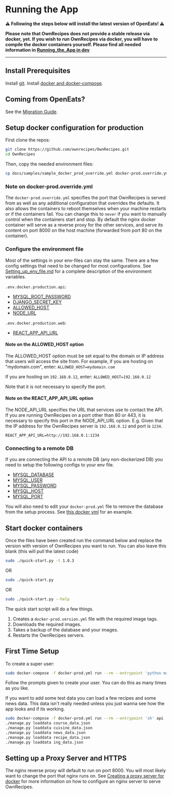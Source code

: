 # Running the App

**:warning: Following the steps below will install the latest version of OpenEats! :warning:**

**Please note that OwnRecipes does not provide a stable release via docker, yet. If you wish to run OwnRecipes via docker, you will have to compile the docker containers yourself. Please find all needed information in [Running_the_App in dev](Running_the_App_in_dev.md)**

---------------------------------

## Install Prerequisites

Install [git](Install_Prerequisites.md/#git).
Install [docker and docker-compose](Install_Prerequisites.md/#docker).

## Coming from OpenEats?

See the [Migration Guide](Migrating_from_OpenEats.md).

## Setup docker configuration for production

First clone the repos:
```bash
git clone https://github.com/ownrecipes/OwnRecipes.git
cd OwnRecipes
```

Then, copy the needed environment files:
```bash
cp docs/samples/sample_docker_prod_override.yml docker-prod.override.yml
```

### Note on docker-prod.override.yml

The `docker-prod.override.yml` specifies the port that OwnRecipes is served from as well as any additional configuration that overrides the defaults.
It also allows the containers to reboot themselves when your machine restarts or if the containers fail. You can change this to `never` if you want to manually control when the containers start and stop.
By default the nginx docker container will serve as a reverse proxy for the other services, and serve its content on port 8000 on the host machine (forwarded from port 80 on the container).

### Configure the environment file

Most of the settings in your env-files can stay the same. There are a few config settings that need to be changed for most configurations.
See [Setting_up_env_file.md](Setting_up_env_file.md) for a complete description of the environment variables.

`.env.docker.production.api`:

- [MYSQL_ROOT_PASSWORD](Setting_up_env_file.md#MYSQL_ROOT_PASSWORD)
- [DJANGO_SECRET_KEY](Setting_up_env_file.md#DJANGO_SECRET_KEY)
- [ALLOWED_HOST](Setting_up_env_file.md#ALLOWED_HOST)
- [NODE_URL](Setting_up_env_file.md#NODE_URL)

`.env.docker.production.web`:

- [REACT_APP_API_URL](Setting_up_env_file.md#REACT_APP_API_URL)


#### Note on the ALLOWED_HOST option

The ALLOWED_HOST option must be set equal to the domain or IP address that users will access the site from.
For example, if you are hosting on "mydomain.com", enter:
``ALLOWED_HOST=mydomain.com``

If you are hosting on `192.168.0.12`, enter:
``ALLOWED_HOST=192.168.0.12``

Note that it is not necessary to specify the port.

#### Note on the REACT_APP_API_URL option

The NODE_API_URL specifies the URL that services use to contact the API.
If you are running OwnRecipes on a port other than 80 or 443, it is necessary to specify this port in the NODE_API_URL option.
E.g. Given that the IP address for the OwnRecipes server is `192.168.0.12` and port is `1234`.

``REACT_APP_API_URL=http://192.168.0.1:1234``

### Connecting to a remote DB
If you are connecting the API to a remote DB (any non-dockerized DB) you need to setup the following configs to your env file.

- [MYSQL_DATABASE](Setting_up_env_file.md#MYSQL_DATABASE)
- [MYSQL_USER](Setting_up_env_file.md#MYSQL_USER)
- [MYSQL_PASSWORD](Setting_up_env_file.md#MYSQL_PASSWORD)
- [MYSQL_HOST](Setting_up_env_file.md#MYSQL_HOST)
- [MYSQL_PORT](Setting_up_env_file.md#MYSQL_PORT)

You will also need to edit your `docker-prod.yml` file to remove the database from the setup process. See [this docker yml](samples/sample_docker_prod_remote_db.yml) for an example.

## Start docker containers

Once the files have been created run the command below and replace the version with version of OwnRecipes you want to run. You can also leave this blank (this will pull the latest code)

```bash
sudo ./quick-start.py -t 1.0.3
```
OR
```bash
sudo ./quick-start.py
```
OR
```bash
sudo ./quick-start.py --help
```

The quick start script will do a few things.
1. Creates a `docker-prod.version.yml` file with the required image tags.
2. Downloads the required images.
3. Takes a backup of the database and your images.
4. Restarts the OwnRecipes servers.

## First Time Setup

To create a super user:
``` bash
sudo docker-compose -f docker-prod.yml run --rm --entrypoint 'python manage.py createsuperuser' api
```
Follow the prompts given to create your user. You can do this as many times as you like.

If you want to add some test data you can load a few recipes and some news data. This data isn't really needed unless you just wanna see how the app looks and if its working.
```bash
sudo docker-compose -f docker-prod.yml run --rm --entrypoint 'sh' api
./manage.py loaddata course_data.json
./manage.py loaddata cuisine_data.json
./manage.py loaddata news_data.json
./manage.py loaddata recipe_data.json
./manage.py loaddata ing_data.json
```

## Setting up a Proxy Server and HTTPS

The nginx reverse proxy will default to run on port 8000. You will most likely want to change the port that nginx runs on.
See [Creating a proxy server for docker](Creating_a_proxy_server_for_docker.md) for more information on how to configure an nginx server to serve OwnRecipes.
